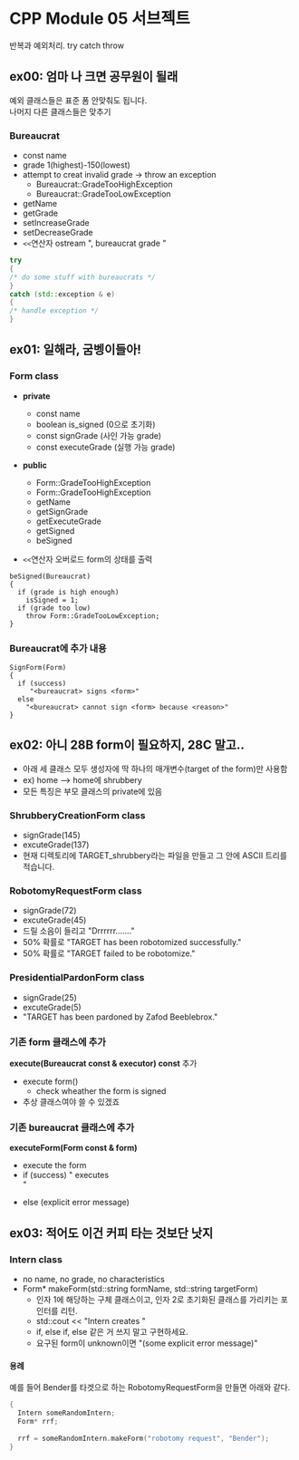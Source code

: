 #  CPP Module 05 서브젝트

반복과 예외처리. try catch throw

## ex00: 엄마 나 크면 공무원이 될래

예외 클래스들은 표준 폼 안맞춰도 됩니다.<br>
나머지 다른 클래스들은 맞추기

### Bureaucrat

- const name
- grade 1(highest)-150(lowest)
- attempt to creat invalid grade -> throw an exception
  - Bureaucrat::GradeTooHighException 
  - Bureaucrat::GradeTooLowException
- getName
- getGrade
- setIncreaseGrade
- setDecreaseGrade
- `<<`연산자 ostream "<name>, bureaucrat grade <grade>"


```cpp
try
{
/* do some stuff with bureaucrats */
}
catch (std::exception & e)
{
/* handle exception */
}
```

## ex01: 일해라, 굼벵이들아!

### Form class
- **private**
  - const name
  - boolean is_signed (0으로 초기화)
  - const signGrade (사인 가능 grade)
  - const executeGrade (실행 가능 grade)

- **public**
  - Form::GradeTooHighException
  - Form::GradeTooHighException
  - getName
  - getSignGrade
  - getExecuteGrade
  - getSigned
  - beSigned
  
- `<<`연산자 오버로드 form의 상태를 출력

```
beSigned(Bureaucrat)
{
  if (grade is high enough) 
    isSigned = 1;
  if (grade too low)
    throw Form::GradeTooLowException;
}
```


### Bureaucrat에 추가 내용

```
SignForm(Form)
{
  if (success)
     "<bureaucrat> signs <form>"
  else
    "<bureaucrat> cannot sign <form> because <reason>"
}
```

## ex02: 아니 28B form이 필요하지, 28C 말고..

- 아래 세 클래스 모두 생성자에 딱 하나의 매개변수(target of the form)만 사용함
- ex) home --> home에 shrubbery
- 모든 특징은 부모 클래스의 private에 있음
  
### ShrubberyCreationForm class

- signGrade(145)
- excuteGrade(137)
- 현재 디렉토리에 TARGET_shrubbery라는 파일을 만들고 그 안에 ASCII 트리를 적습니다.

### RobotomyRequestForm class

- signGrade(72)
- excuteGrade(45)
- 드릴 소음이 들리고 "Drrrrrr......."
- 50% 확률로 "TARGET has been robotomized successfully."
- 50% 확률로 "TARGET failed to be robotomize."

### PresidentialPardonForm class

- signGrade(25)
- excuteGrade(5)
- "TARGET has been pardoned by Zafod Beeblebrox."

### 기존 form 클래스에 추가

**execute(Bureaucrat const & executor) const** 추가
- execute form()
  - check wheather the form is signed
- 추상 클래스여야 쓸 수 있겠죠

### 기존 bureaucrat 클래스에 추가

**executeForm(Form const & form)**
- execute the form
- if (success) "<bureaucrat> executes <form>"
- else (explicit error message)
  
## ex03: 적어도 이건 커피 타는 것보단 낫지

### Intern class

- no name, no grade, no characteristics
- Form* makeForm(std::string formName, std::string targetForm)
  - 인자 1에 해당하는 구체 클래스이고, 인자 2로 초기화된 클래스를 가리키는 포인터를 리턴.
  - std::cout << "Intern creates <form>"
  - if, else if, else 같은 거 쓰지 말고 구현하세요.
  - 요구된 form이 unknown이면 "(some explicit error message)"

#### 용례

예를 들어 Bender를 타겟으로 하는 RobotomyRequestForm을 만들면 아래와 같다.

```cpp
{
  Intern someRandomIntern;
  Form* rrf;
  
  rrf = someRandomIntern.makeForm("robotomy request", "Bender");
}
```
